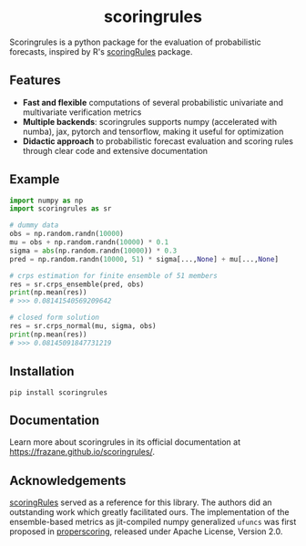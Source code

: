 <h1 align='center'>scoringrules</h1>

Scoringrules is a python package for the evaluation of probabilistic forecasts, inspired by R's [scoringRules](https://cran.r-project.org/web/packages/scoringRules/index.html) package.

## Features

- **Fast and flexible** computations of several probabilistic univariate and multivariate verification metrics
- **Multiple backends**: scoringrules supports numpy (accelerated with numba), jax, pytorch and tensorflow, making it useful for optimization
- **Didactic approach** to probabilistic forecast evaluation and scoring rules through clear code and extensive documentation


## Example

```python
import numpy as np
import scoringrules as sr

# dummy data
obs = np.random.randn(10000)
mu = obs + np.random.randn(10000) * 0.1
sigma = abs(np.random.randn(10000)) * 0.3
pred = np.random.randn(10000, 51) * sigma[...,None] + mu[...,None]

# crps estimation for finite ensemble of 51 members
res = sr.crps_ensemble(pred, obs)
print(np.mean(res))
# >>> 0.08141540569209642

# closed form solution
res = sr.crps_normal(mu, sigma, obs)
print(np.mean(res))
# >>> 0.08145091847731219
```
## Installation
```
pip install scoringrules
```

## Documentation

Learn more about scoringrules in its official documentation at https://frazane.github.io/scoringrules/.

## Acknowledgements
[scoringRules](https://cran.r-project.org/web/packages/scoringRules/index.html) served as a reference for this library. The authors did an outstanding work which greatly facilitated ours. The implementation of the ensemble-based metrics as jit-compiled numpy generalized `ufuncs` was first proposed in [properscoring](https://github.com/properscoring/properscoring), released under Apache License, Version 2.0.
